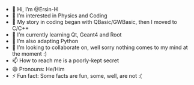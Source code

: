- 👋 Hi, I’m @Ersin-H
- 👀 I’m interested in Physics and Coding
- 🌱 My story in coding began with QBasic/GWBasic, then I moved to C/C++
- 🌱 I’m currently learning Qt, Geant4 and Root
- 🌱 I’m also adapting Python
- 💞️ I’m looking to collaborate on, well sorry nothing comes to my mind at the moment :)
- 📫 How to reach me is a poorly-kept secret
- 😄 Pronouns: He/Him
- ⚡ Fun fact: Some facts are fun, some, well, are not :(

<!---
Ersin-H/Ersin-H is a ✨ special ✨ repository because its `README.md` (this file) appears on your GitHub profile.
You can click the Preview link to take a look at your changes.
--->
